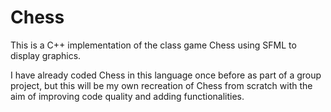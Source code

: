 # Chess

This is a C++ implementation of the class game Chess using SFML to display graphics.

I have already coded Chess in this language once before as part of a group project, but this will be my own recreation of Chess
from scratch with the aim of improving code quality and adding functionalities.